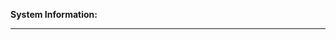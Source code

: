 <b>System Information:</b>
   <!-- Go to "Help → View Debug Log" and copy the top few lines here! -->

   <!-- If you can't install Cockatrice to access that information, make
        sure to include your OS and the app version from the setup file here -->
________________________________________________________________________________________

   <!-- Explain your issue/request/suggestion in detail here! -->

   <!-- This repository is ONLY about development of the Cockatrice app.
        If you have any problems with a server (e.g. registering, connecting, ban...)
        you have to contact that server's owner/admin. 
        Check this list of public servers with webpage links and contact detalis:
        https://github.com/Cockatrice/Cockatrice/wiki/Public-Servers -->
